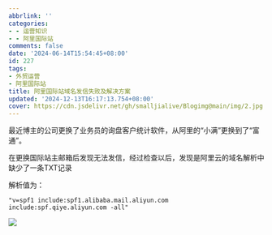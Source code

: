 ```yaml
---
abbrlink: ''
categories:
- - 运营知识
- - 阿里国际站
comments: false
date: '2024-06-14T15:54:45+08:00'
id: 227
tags:
- 外贸运营
- 阿里国际站
title: 阿里国际站域名发信失败及解决方案
updated: '2024-12-13T16:17:13.754+08:00'
cover: https://cdn.jsdelivr.net/gh/smalljialive/Blogimg@main/img/2.jpg
---
```

最近博主的公司更换了业务员的询盘客户统计软件，从阿里的“小满”更换到了“富通”。

在更换国际站主邮箱后发现无法发信，经过检查以后，发现是阿里云的域名解析中缺少了一条TXT记录

解析值为：

```
"v=spf1 include:spf1.alibaba.mail.aliyun.com include:spf.qiye.aliyun.com -all"
```

![](https://cdn.jsdelivr.net/gh/smalljialive/Blogimg@main/img/2.jpg)
